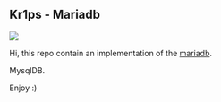 ## Kr1ps - Mariadb
![](http://kr1ps.com/wp-content/uploads/2020/03/navigate-to-start-letter-k-sign-180x180.png)

Hi, this repo contain an implementation of the [mariadb](https://hub.docker.com/_/mariadb). 


MysqlDB.

Enjoy  :)


